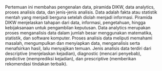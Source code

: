Pertemuan ini membahas pengenalan data, piramida DIKW, data analytics, proses analisis data, dan jenis-jenis analisis. 
Data adalah fakta atau statistik mentah yang menjadi berguna setelah diolah menjadi informasi. 
Piramida DIKW menjelaskan tahapan dari data, informasi, pengetahuan, hingga kebijaksanaan untuk pengambilan keputusan. 
Data analytics merupakan proses menganalisis data dalam jumlah besar menggunakan matematika, statistik, dan software komputer. 
Proses analisis data meliputi memahami masalah, mengumpulkan dan menyiapkan data, menganalisis serta menafsirkan hasil, lalu menyajikan temuan. 
Jenis analisis data terdiri dari descriptive (menjelaskan kejadian), diagnostic (mencari penyebab), predictive (memprediksi kejadian), dan prescriptive (memberikan rekomendasi tindakan terbaik).
